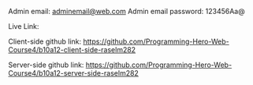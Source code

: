 Admin email: adminemail@web.com
Admin email password: 123456Aa@

Live Link: 

Client-side github link: https://github.com/Programming-Hero-Web-Course4/b10a12-client-side-raselm282

Server-side github link: https://github.com/Programming-Hero-Web-Course4/b10a12-server-side-raselm282